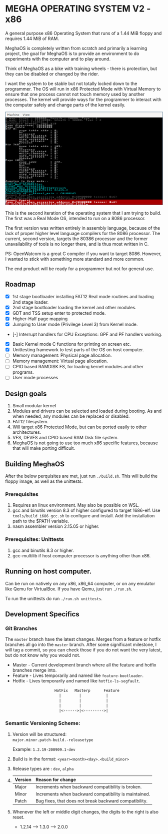 # MEGHA OPERATING SYSTEM V2 - x86

A general purpose x86 Operating System that runs of a 1.44 MiB floppy and requires 1.44 MiB of RAM.

MeghaOS is completely written from scratch and primarily a learning project, the goal for MeghaOS is
to provide an environment to do experiments with the computer and to play around.

Think of MeghaOS as a bike with training wheels - there is protection, but they can be disabled or
changed by the rider.

I want the system to be stable but not totally locked down to the programmer. The OS will run in
x86 Protected Mode with Virtual Memory to ensure that one process cannot not touch memory used by
another processes. The kernel will provide ways for the programmer to interact with the computer
safely and change parts of the kernel easily.

![MeghaOS Screenshot](/docs/images/meghaos_screenshot.png)

This is the second iteration of the operating system that I am trying to build. The first was a
Real Mode OS, intended to run on a 8086 processor.

The first version was written entirely in assembly language, because of the lack of proper higher
level language compilers for the 8086 processor. The current, second version, targets the 80386
processor and the former unavailability of tools is no longer there, and is thus most written in C.

PS: OpenWatcom is a great C compiler if you want to target 8086. However, I wanted to stick with
something more standard and more common.

The end product will be ready for a programmer but not for general use.

## Roadmap

- [X] 1st stage bootloader installing FAT12 Real mode routines and loading 2nd stage loader.
- [X] 2nd stage bootloader loading the kernel and other modules.
- [X] GDT and TSS setup enter to protected mode.
- [X] Higher-Half page mapping
- [X] Jumping to User mode (Privilege Level 3) from Kernel mode.
- [-] Interrupt handlers for CPU Exceptions: GPF and PF handlers working.
- [X] Basic Kernel mode C functions for printing on screen etc.
- [X] Unittesting framework to test parts of the OS on host computer.
- [ ] Memory management: Physical page allocation.
- [ ] Memory management: Virtual page allocation.
- [ ] CPIO based RAMDISK FS, for loading kernel modules and other programs.
- [ ] User mode processes

## Design goals

1. Small modular kernel
2. Modules and drivers can be selected and loaded during booting. As and when needed, any modules
   can be replaced or disabled.
3. FAT12 filesystem.
6. Will target x86 Protected Mode, but can be ported easily to other architectures.
7. VFS, DEVFS and CPIO based RAM Disk file system.
8. MeghaOS is not going to use too much x86 specific features, because that will make porting
   difficult.

## Building MeghaOS

After the below perquisites are met, just run `./build.sh`. This will build the floppy image, as
well as the unittests.

### Prerequisites

1. Requires an linux environment. May also be possible on WSL.
1. gcc and binutils version 8.3 of higher configured to target 1686-elf.
   Use `tools/build_i686_gcc.sh` to configure and install. Add the installation path to the $PATH
   variable.
2. nasm assembler version 2.15.05 or higher.

### Prerequisites: Unittests

1. gcc and binutils 8.3 or higher.
2. gcc-multilib if host computer processor is anything other than x86.

## Running on host computer.

Can be run on natively on any x86, x86_64 computer, or on any emulator like Qemu for VirtualBox. If
you have Qemu, just run `./run.sh`.

To run the unittests do run `./run.sh unittests`.

## Development Specifics

### Git Branches

The `master` branch have the latest changes. Merges from a feature or hotfix branches all go into
the `master` branch. After some significant milestone, I will tag a commit, so you can check those
if you do not want the very latest, but do not know why you would not.

* Master  - Current development branch where all the feature and hotfix branches merge into.
* Feature - Lives temporarily and named like `feature-bootloader`.
* Hotfix  - Lives temporarily and named like `hotfix-ls-segfault`.

```
                      HotFix   Masterp      Feature
                        |        |           |
                        |        |           |
                        |        |           |
                        |<------>|<--------->|
```

### Semantic Versioning Scheme:

1. Version will be structured:   
    `major.minor.patch-build.-releasetype`

   Example: `1.2.19-200909.1-dev`

2. Build is in the format: `<year><month><day>.<build_minor>`

3. Release types are : `dev`, `alpha`

4. |Version| Reason for change                                     |
   |-------|-------------------------------------------------------|
   |Major  | Increments when backward compatibility is broken.     |
   |Minor  | Increments when backward compatibility is maintained. |
   |Patch  | Bug fixes, that does not break backward compatibility.|

5. Whenever the left or middle digit changes, the digits to the right is also reset.
   * 1.2.14  -->  1.3.0  --> 2.0.0
